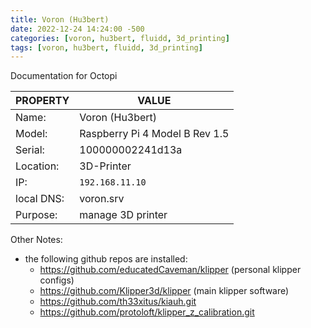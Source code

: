 ```yaml
---
title: Voron (Hu3bert)
date: 2022-12-24 14:24:00 -500
categories: [voron, hu3bert, fluidd, 3d_printing]
tags: [voron, hu3bert, fluidd, 3d_printing]
---
```


Documentation for Octopi

| PROPERTY   | VALUE                          |
| ---------- | ------------------------------ |
| Name:      | Voron (Hu3bert)                |
| Model:     | Raspberry Pi 4 Model B Rev 1.5 |
| Serial:    | 100000002241d13a               |
| Location:  | 3D-Printer                     |
| IP:        | `192.168.11.10`                |
| local DNS: | voron.srv                      |
| Purpose:   | manage 3D printer              |

Other Notes:

- the following github repos are installed:
  - https://github.com/educatedCaveman/klipper (personal klipper configs)
  - https://github.com/Klipper3d/klipper (main klipper software)
  - https://github.com/th33xitus/kiauh.git
  - https://github.com/protoloft/klipper_z_calibration.git
